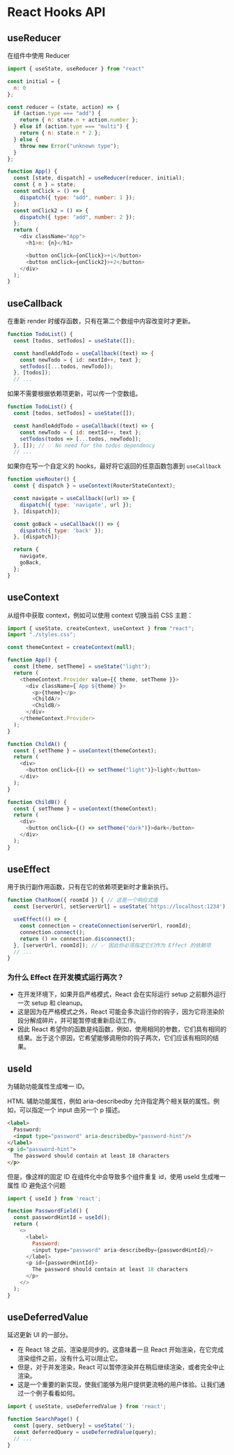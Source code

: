 # React Hooks API

## useReducer

在组件中使用 Reducer

```js
import { useState, useReducer } from "react"

const initial = {
  n: 0
};

const reducer = (state, action) => {
  if (action.type === "add") {
    return { n: state.n + action.number };
  } else if (action.type === "multi") {
    return { n: state.n * 2 };
  } else {
    throw new Error("unknown type");
  }
};

function App() {
  const [state, dispatch] = useReducer(reducer, initial);
  const { n } = state;
  const onClick = () => {
    dispatch({ type: "add", number: 1 });
  };
  const onClick2 = () => {
    dispatch({ type: "add", number: 2 });
  };
  return (
    <div className="App">
      <h1>n: {n}</h1>

      <button onClick={onClick}>+1</button>
      <button onClick={onClick2}>+2</button>
    </div>
  );
}
```

## useCallback

在重新 render 时缓存函数，只有在第二个数组中内容改变时才更新。

```js
function TodoList() {
  const [todos, setTodos] = useState([]);

  const handleAddTodo = useCallback((text) => {
    const newTodo = { id: nextId++, text };
    setTodos([...todos, newTodo]);
  }, [todos]);
  // ...
```

如果不需要根据依赖项更新，可以传一个空数组。

```js
function TodoList() {
  const [todos, setTodos] = useState([]);

  const handleAddTodo = useCallback((text) => {
    const newTodo = { id: nextId++, text };
    setTodos(todos => [...todos, newTodo]);
  }, []); // ✅ No need for the todos dependency
  // ...
```

如果你在写一个自定义的 hooks，最好将它返回的任意函数包裹到 `useCallback`

```js
function useRouter() {
  const { dispatch } = useContext(RouterStateContext);

  const navigate = useCallback((url) => {
    dispatch({ type: 'navigate', url });
  }, [dispatch]);

  const goBack = useCallback(() => {
    dispatch({ type: 'back' });
  }, [dispatch]);

  return {
    navigate,
    goBack,
  };
}
```

## useContext

从组件中获取 context，例如可以使用 context 切换当前 CSS 主题：

```js
import { useState, createContext, useContext } from "react";
import "./styles.css";

const themeContext = createContext(null);

function App() {
  const [theme, setTheme] = useState("light");
  return (
    <themeContext.Provider value={{ theme, setTheme }}>
      <div className={`App ${theme}`}>
        <p>{theme}</p>
        <ChildA/>
        <ChildB/>
      </div>
    </themeContext.Provider>
  );
}

function ChildA() {
  const { setTheme } = useContext(themeContext);
  return (
    <div>
      <button onClick={() => setTheme("light")}>light</button>
    </div>
  );
}

function ChildB() {
  const { setTheme } = useContext(themeContext);
  return (
    <div>
      <button onClick={() => setTheme("dark")}>dark</button>
    </div>
  );
}
```



## useEffect

用于执行副作用函数，只有在它的依赖项更新时才重新执行。

```js
function ChatRoom({ roomId }) { // 这是一个响应式值
  const [serverUrl, setServerUrl] = useState('https://localhost:1234');

  useEffect(() => {
    const connection = createConnection(serverUrl, roomId);
    connection.connect();
    return () => connection.disconnect();
  }, [serverUrl, roomId]); // ✅ 因此你必须指定它们作为 Effect 的依赖项
  // ...
}
```

### 为什么 Effect 在开发模式运行两次？

- 在开发环境下，如果开启严格模式，React 会在实际运行 setup 之前额外运行一次 setup 和 cleanup。
- 这是因为在严格模式之外，React 可能会多次运行你的钩子，因为它将渲染阶段分解成碎片，并可能暂停或重新启动工作。
- 因此 React 希望你的函数是纯函数，例如，使用相同的参数，它们具有相同的结果。出于这个原因，它希望能够调用你的钩子两次，它们应该有相同的结果。


## useId

为辅助功能属性生成唯一 ID。

HTML 辅助功能属性，例如 aria-describedby 允许指定两个相关联的属性。例如，可以指定一个 input 由另一个 p 描述。

```html
<label>
  Password:
  <input type="password" aria-describedby="password-hint"/>
</label>
<p id="password-hint">
  The password should contain at least 18 characters
</p>
```

但是，像这样的固定 ID 在组件化中会导致多个组件重复 id，使用 useId 生成唯一属性 ID 避免这个问题

```js
import { useId } from 'react';

function PasswordField() {
  const passwordHintId = useId();
  return (
    <>
      <label>
        Password:
        <input type="password" aria-describedby={passwordHintId}/>
      </label>
      <p id={passwordHintId}>
        The password should contain at least 18 characters
      </p>
    </>
  );
}
```

## useDeferredValue

延迟更新 UI 的一部分。

- 在 React 18 之前，渲染是同步的。这意味着一旦 React 开始渲染，在它完成渲染组件之前，没有什么可以阻止它。
- 但是，对于并发渲染，React 可以暂停渲染并在稍后继续渲染，或者完全中止渲染。
- 这是一个重要的新实现，使我们能够为用户提供更流畅的用户体验。让我们通过一个例子看看如何。

```js
import { useState, useDeferredValue } from 'react';

function SearchPage() {
  const [query, setQuery] = useState('');
  const deferredQuery = useDeferredValue(query);
  // ...
}
```